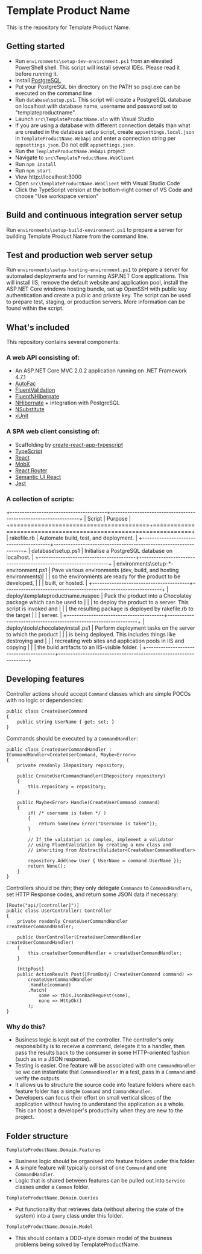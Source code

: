 # Template Product Name

This is the repository for Template Product Name.

## Getting started

* Run `environments\setup-dev-environment.ps1` from an elevated PowerShell shell. This script will install several IDEs. Please read it before running it.
* Install [PostgreSQL](https://www.postgresql.org/download/windows/)
* Put your PostgreSQL bin directory on the PATH so psql.exe can be executed on the command line
* Run `database\setup.ps1`. This script will create a PostgreSQL database on localhost with database name, username and password set to "templateproductname".
* Launch `src\TemplateProductName.sln` with Visual Studio
* If you are using a database with different connection details than what are created in the database setup script, create `appsettings.local.json` in `TemplateProductName.WebApi` and enter a connection string per `appsettings.json`. Do not edit `appsettings.json`.
* Run the `TemplateProductName.WebApi` project
* Navigate to `src\TemplateProductName.WebClient`
* Run `npm install`
* Run `npm start`
* View http://localhost:3000
* Open `src\TemplateProductName.WebClient` with Visual Studio Code
* Click the TypeScript version at the bottom-right corner of VS Code and choose "Use workspace version"

## Build and continuous integration server setup

Run `environments\setup-build-environment.ps1` to prepare a server for building Template Product Name from the command line.

## Test and production web server setup

Run `environments\setup-hosting-environment.ps1` to prepare a server for automated deployments and for running ASP.NET Core applications. This will install IIS, remove the default website and application pool, install the ASP.NET Core windows hosting bundle, set up OpenSSH with public key authentication and create a public and private key. The script can be used to prepare test, staging, or production servers. More information can be found within the script.

## What's included

This repository contains several components:

### A web API consisting of:

* An ASP.NET Core MVC 2.0.2 application running on .NET Framework 4.7.1
* [AutoFac](https://autofac.org/)
* [FluentValidation](https://github.com/JeremySkinner/FluentValidation)
* [FluentNHibernate](http://www.fluentnhibernate.org/)
* [NHibernate](http://nhibernate.info/) + integration with PostgreSQL
* [NSubstitute](http://nsubstitute.github.io/)
* [xUnit](https://xunit.github.io/)

### A SPA web client consisting of:

* Scaffolding by [create-react-app-typescript](https://github.com/wmonk/create-react-app-typescript)
* [TypeScript](https://www.typescriptlang.org/)
* [React](https://facebook.github.io/react/)
* [MobX](https://github.com/mobxjs/mobx)
* [React Router](https://github.com/ReactTraining/react-router)
* [Semantic UI React](http://react.semantic-ui.com/)
* [Jest](https://facebook.github.io/jest/)

### A collection of scripts:

+----------------------------------------+-----------------------------------------------------------------+
| Script                                 | Purpose                                                         |
+========================================+=================================================================+
| rakefile.rb                            | Automate build, test, and deployment.                           |
+----------------------------------------+-----------------------------------------------------------------+
| database\setup.ps1                     | Initialise a PostgreSQL database on localhost.                  |
+----------------------------------------+-----------------------------------------------------------------+
| environments\setup-*-environment.ps1   | Pave various environments (dev, build, and hosting environments)|
|                                        | so the environments are ready for the product to be developed,  |
|                                        | built, or hosted.                                               |
+----------------------------------------+-----------------------------------------------------------------+
| deploy\templateproductname.nuspec      | Pack the product into a Chocolatey package which can be used to |
|                                        | to deploy the product to a server. This script is invoked and   |
|                                        | the resulting package is deployed by rakefile.rb to the target  |
|                                        | server.                                                         |
+----------------------------------------+-----------------------------------------------------------------+
| deploy\tools\chocolateyinstall.ps1     | Perform deployment tasks on the server to which the product     |
|                                        | is being deployed. This includes things like destroying and     |
|                                        | recreating web sites and application pools in IIS and copying   |
|                                        | the build artifacts to an IIS-visible folder.                   |
+----------------------------------------+-----------------------------------------------------------------+


## Developing features

Controller actions should accept `Command` classes which are simple POCOs with no logic or dependencies:

```
public class CreateUserCommand
{
    public string UserName { get; set; }
}
```

Commands should be executed by a `CommandHandler`:

```
public class CreateUserCommandHandler : ICommandHandler<CreateUserCommand, Maybe<Error>>
{
    private readonly IRepository repository;
    
    public CreateUserCommandHandler(IRepository repository)
    {
        this.repository = repository;
    }
    
    public Maybe<Error> Handle(CreateUserCommand command)
    {
        if( /* username is taken */ )
        {
            return Some(new Error("Username is taken"));
        }
        
        // If the validation is complex, implement a validator
        // using FluentValidation by creating a new class and
        // inheriting from AbstractValidator<CreateUserCommandHandler>
        
        repository.Add(new User { UserName = command.UserName });
        return None();
    }
}
```

Controllers should be thin; they only delegate `Commands` to `CommandHandlers`, set HTTP Response codes, and return some JSON data if necessary:

```
[Route("api/[controller]")]
public class UserController: Controller
{
    private readonly CreateUserCommandHandler createUserCommandHandler;
    
    public UserController(CreateUserCommandHandler createUserCommandHandler)
    {
        this.createUserCommandHandler = createUserCommandHandler;
    }
    
    [HttpPost]
    public ActionResult Post([FromBody] CreateUserCommand command) =>
        createUserCommandHandler
        .Handle(command)
        .Match(
            some => this.JsonBadRequest(some),
            none => HttpOk()
        );
}
```

### Why do this?
* Business logic is kept out of the controller. The controller's only responsibility is to receive a command, delegate it to a handler, then pass the results back to the consumer in some HTTP-oriented fashion (such as in a JSON response).
* Testing is easier. One feature will be associated with one `CommandHandler` so we can instantiate that `CommandHandler` in a test, pass in a `Command` and verify the outputs.
* It allows us to structure the source code into feature folders where each feature folder has a single `Command` and `CommandHandler`.
* Developers can focus their effort on small vertical slices of the application without having to understand the application as a whole. This can boost a developer's productivity when they are new to the project.

## Folder structure

`TemplateProductName.Domain.Features`
* Business logic should be organised into feature folders under this folder.
* A simple feature will typically consist of one `Command` and one `CommandHandler`.
* Logic that is shared between features can be pulled out into `Service` classes under a `Common` folder.

`TemplateProductName.Domain.Queries`
* Put functionality that retrieves data (without altering the state of the system) into a `Query` class under this folder.

`TemplateProductName.Domain.Model`
  * This should contain a DDD-style domain model of the business problems being solved by TemplateProductName.
